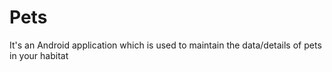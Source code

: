 # Pets
It's an Android application which is used to maintain the data/details of pets in your habitat
